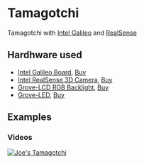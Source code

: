 # Tamagotchi
Tamagotchi with [Intel Galileo](http://www.intel.com/content/www/us/en/do-it-yourself/galileo-maker-quark-board.html) and 
[RealSense](http://www.intel.com/content/www/us/en/architecture-and-technology/realsense-3d-camera.html)

## Hardhware used
* [Intel Galileo Board](http://www.intel.com/content/www/us/en/do-it-yourself/galileo-maker-quark-board.html), [Buy](http://www.intel.com/content/www/us/en/do-it-yourself/where-to-buy.html)
* [Intel RealSense 3D Camera](http://www.intel.com/content/www/us/en/architecture-and-technology/realsense-3d-camera.html), [Buy]()
* [Grove-LCD RGB Backlight](http://www.seeedstudio.com/wiki/Grove_-_LCD_RGB_Backlight), [Buy](http://www.seeedstudio.com/depot/Grove-LCD-RGB-Backlight-p-1643.html)
* [Grove-LED](http://www.seeedstudio.com/wiki/Grove_-_LED_Socket_Kit), [Buy](http://www.seeedstudio.com/depot/Grove-LED-p-767.html)

## Examples
### Videos
[![Joe's Tamagotchi](https://lh3.googleusercontent.com/-TE5biOrK8vQ/VQGHGospeUI/AAAAAAAATj0/94xU6NGTTwU/w1153-h865-no/IMG_20150312_143052.jpg)](https://youtu.be/yBlNdf1kmus)
